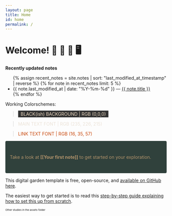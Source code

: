 ```yaml
---
layout: page
title: Home
id: home
permalink: /
---
```


# Welcome! 🌱 🌿 🌳 🖥️

<strong>Recently updated notes</strong>

<ul>
  {% assign recent_notes = site.notes | sort: "last_modified_at_timestamp" | reverse %}
  {% for note in recent_notes limit: 5 %}
    <li>
      {{ note.last_modified_at | date: "%Y-%m-%d" }} — <a class="internal-link" href="{{ site.baseurl }}{{ note.url }}">{{ note.title }}</a>
    </li>
  {% endfor %}
</ul>

Working Colorschemes:
><span style="background-color: rgba(50, 50, 50, 1); color: rgba(240, 220, 195, 1); padding: 2px 8px;">BLACK(ish) BACKGROUND | RGB (0,0,0)</span>

><span style="color: rgb(235, 226, 215);">MAIN TEXT FONT | RGB (235, 226, 215)</span>

><span style="color: rgba(200, 74, 15, 1);">LINK TEXT FONT | RGB (16, 35, 57)</span>

<p style="padding: 3em 1em; background: var(--color-box-background, #30413cff); border-radius: 4px; color: var(--color-text,rgb(181, 149, 108));">
  Take a look at <span style="font-weight: bold">[[Your first note]]</span> to get started on your exploration.
</p>

This digital garden template is free, open-source, and [available on GitHub here](https://github.com/maximevaillancourt/digital-garden-jekyll-template).

The easiest way to get started is to read this [step-by-step guide explaining how to set this up from scratch](https://maximevaillancourt.com/blog/setting-up-your-own-digital-garden-with-jekyll).

<span style="font-size: 8px;">Other studies in the assets folder</span>

<style>
  .wrapper {
    max-width: 46em;
  }
</style>
